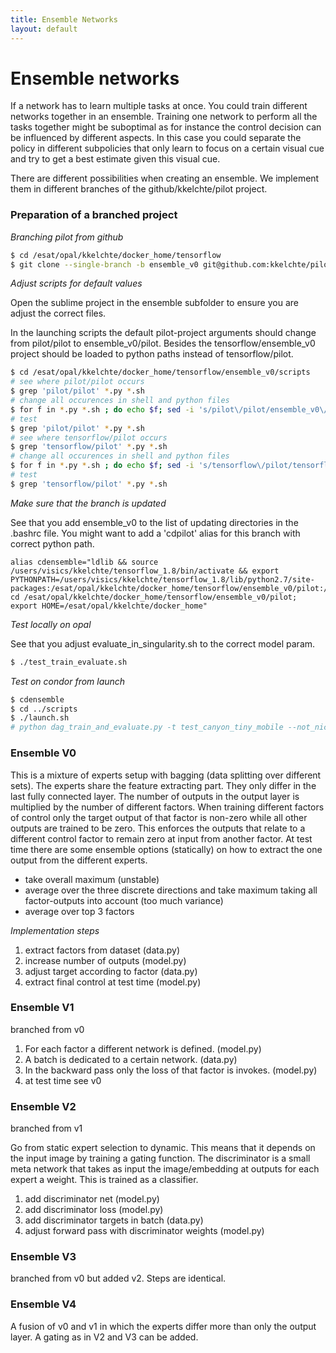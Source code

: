 ```yaml
---
title: Ensemble Networks
layout: default
---
```


# Ensemble networks

If a network has to learn multiple tasks at once. You could train different networks together in an ensemble.
Training one network to perform all the tasks together might be suboptimal as for instance the control decision can be influenced by different aspects.
In this case you could separate the policy in different subpolicies that only learn to focus on a certain visual cue and try to get a best estimate given this visual cue.

There are different possibilities when creating an ensemble. 
We implement them in different branches of the github/kkelchte/pilot project.

### Preparation of a branched project

_Branching pilot from github_

```bash
$ cd /esat/opal/kkelchte/docker_home/tensorflow
$ git clone --single-branch -b ensemble_v0 git@github.com:kkelchte/pilot.git ensemble_v0
```

_Adjust scripts for default values_

Open the sublime project in the ensemble subfolder to ensure you are adjust the correct files.

In the launching scripts the default pilot-project arguments should change from pilot/pilot to ensemble_v0/pilot.
Besides the tensorflow/ensemble_v0 project should be loaded to python paths instead of tensorflow/pilot.

```bash
$ cd /esat/opal/kkelchte/docker_home/tensorflow/ensemble_v0/scripts
# see where pilot/pilot occurs
$ grep 'pilot/pilot' *.py *.sh
# change all occurences in shell and python files
$ for f in *.py *.sh ; do echo $f; sed -i 's/pilot\/pilot/ensemble_v0\/pilot/' $f; done
# test
$ grep 'pilot/pilot' *.py *.sh
# see where tensorflow/pilot occurs
$ grep 'tensorflow/pilot' *.py *.sh
# change all occurences in shell and python files
$ for f in *.py *.sh ; do echo $f; sed -i 's/tensorflow\/pilot/tensorflow\/ensemble_v0/' $f; done
# test
$ grep 'tensorflow/pilot' *.py *.sh

```

_Make sure that the branch is updated_

See that you add ensemble_v0 to the list of updating directories in the .bashrc file.
You might want to add a 'cdpilot' alias for this branch with correct python path.

```
alias cdensemble="ldlib && source /users/visics/kkelchte/tensorflow_1.8/bin/activate && export PYTHONPATH=/users/visics/kkelchte/tensorflow_1.8/lib/python2.7/site-packages:/esat/opal/kkelchte/docker_home/tensorflow/ensemble_v0/pilot:/esat/opal/kkelchte/docker_home/tensorflow/tf_cnnvis; cd /esat/opal/kkelchte/docker_home/tensorflow/ensemble_v0/pilot; export HOME=/esat/opal/kkelchte/docker_home"
```

_Test locally on opal_

See that you adjust evaluate_in_singularity.sh to the correct model param.

```bash
$ ./test_train_evaluate.sh
```

_Test on condor from launch_

```bash
$ cdensemble
$ cd ../scripts
$ ./launch.sh
# python dag_train_and_evaluate.py -t test_canyon_tiny_mobile --not_nice --wall_time_train $((30*60)) --wall_time_eva $((60*60)) --number_of_models 1 --network mobile --normalize_over_actions --learning_rate 0.1 --dataset canyon_drone_tiny --max_episodes 30 --discrete --scratch --visualize_deep_dream_of_output --visualize_saliency_of_output --histogram_of_weights --histogram_of_activations --paramfile eva_params.yaml --number_of_runs 1 -w canyon --robot drone_sim --fsm oracle_nn_drone_fsm --evaluation --speed 1.3
```

### Ensemble V0

This is a mixture of experts setup with bagging (data splitting over different sets). 
The experts share the feature extracting part. They only differ in the last fully connected layer.
The number of outputs in the output layer is multiplied by the number of different factors.
When training different factors of control only the target output of that factor is non-zero while all other outputs are trained to be zero. 
This enforces the outputs that relate to a different control factor to remain zero at input from another factor.
At test time there are some ensemble options (statically) on how to extract the one output from the different experts.

- take overall maximum (unstable)
- average over the three discrete directions and take maximum taking all factor-outputs into account (too much variance)
- average over top 3 factors

_Implementation steps_

1. extract factors from dataset (data.py)
2. increase number of outputs (model.py)
3. adjust target according to factor (data.py)
4. extract final control at test time (model.py)


### Ensemble V1

branched from v0

1. For each factor a different network is defined. (model.py)
2. A batch is dedicated to a certain network. (data.py)
3. In the backward pass only the loss of that factor is invokes. (model.py)
4. at test time see v0

### Ensemble V2

branched from v1

Go from static expert selection to dynamic. 
This means that it depends on the input image by training a gating function.
The discriminator is a small meta network that takes as input the image/embedding at outputs for each expert a weight.
This is trained as a classifier.

1. add discriminator net (model.py)
2. add discriminator loss (model.py)
3. add discriminator targets in batch (data.py)
4. adjust forward pass with discriminator weights (model.py)

### Ensemble V3

branched from v0 but added v2.
Steps are identical.

### Ensemble V4

A fusion of v0 and v1 in which the experts differ more than only the output layer.
A gating as in V2 and V3 can be added.